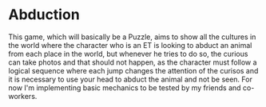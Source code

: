 # Abduction

This game, which will basically be a Puzzle, aims to show all the cultures in the world where the character who is an ET is looking to abduct an animal from each place in the world, but whenever he tries to do so, the curious can take photos and that should not happen, as the character must follow a logical sequence where each jump changes the attention of the curisos and it is necessary to use your head to abduct the animal and not be seen. For now I'm implementing basic mechanics to be tested by my friends and co-workers.
